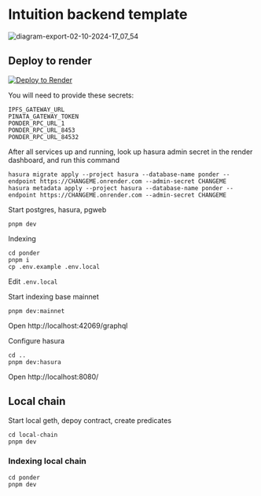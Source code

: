 # Intuition backend template

![diagram-export-02-10-2024-17_07_54](https://github.com/user-attachments/assets/0aa99e3d-f24a-45c5-ab2b-e2719e9bb902)


## Deploy to render

[![Deploy to Render](https://render.com/images/deploy-to-render-button.svg)](https://render.com/deploy?repo=https://github.com/0xIntuition/intuition-backend-template)

You will need to provide these secrets:

```
IPFS_GATEWAY_URL
PINATA_GATEWAY_TOKEN
PONDER_RPC_URL_1
PONDER_RPC_URL_8453
PONDER_RPC_URL_84532
```
After all services up and running, look up hasura admin secret in the render dashboard, and run this command

```
hasura migrate apply --project hasura --database-name ponder --endpoint https://CHANGEME.onrender.com --admin-secret CHANGEME
hasura metadata apply --project hasura --database-name ponder --endpoint https://CHANGEME.onrender.com --admin-secret CHANGEME
```

Start postgres, hasura, pgweb

```
pnpm dev
```

Indexing

```
cd ponder
pnpm i
cp .env.example .env.local
```

Edit `.env.local`

Start indexing base mainnet

```
pnpm dev:mainnet
```

Open http://localhost:42069/graphql

Configure hasura

```
cd ..
pnpm dev:hasura
```

Open http://localhost:8080/


## Local chain

Start local geth, depoy contract, create predicates

```
cd local-chain
pnpm dev
```

### Indexing local chain

```
cd ponder
pnpm dev
```

